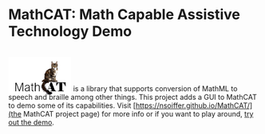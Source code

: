# MathCAT: Math Capable Assistive Technology Demo
<img src="logo.png" style="position: relative; top: 16px; z-index: -1;"> is a library that supports conversion of MathML to speech and braille among other things.
This project adds a GUI to MathCAT to demo some of its capabilities.
Visit [https://nsoiffer.github.io/MathCAT/](the MathCAT project page) for more info or if you want to play around, [try out the demo](https://nsoiffer.github.io/MathCATDemo/).
